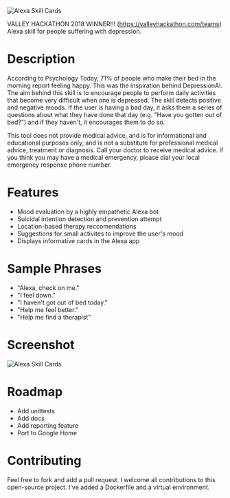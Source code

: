 
![Alexa Skill Cards](https://github.com/Jflick58/DepressionAI/blob/master/Screenshots/depression%20ai.png)

VALLEY HACKATHON 2018 WINNER!!! (https://valleyhackathon.com/teams) Alexa skill for people suffering with depression. 

# Description
According to Psychology Today, 71% of people who make their bed in the morning report feeling happy. This was the inspiration behind DepressionAI. The aim behind this skill is to encourage people to perform daily activities that become very difficult when one is depressed. The skill detects positive and negative moods. If the user is having a bad day, it asks them a series of questions about what they have done that day (e.g. "Have you gotten out of bed?") and if they haven't, it encourages them to do so. 

This tool does not provide medical advice, and is for informational and educational purposes only, and is not a substitute for professional medical advice, treatment or diagnosis. Call your doctor to receive medical advice. If you think you may have a medical emergency, please dial your local emergency response phone number.

# Features 
- Mood evaluation by a highly empathetic Alexa bot
- Suicidal intention detection and prevention attempt
- Location-based therapy reccomendations 
- Suggestions for small activites to improve the user's mood
- Displays informative cards in the Alexa app

# Sample Phrases

- "Alexa, check on me."
- "I feel down."
- "I haven't got out of bed today." 
- "Help me feel better."
- "Help me find a therapist"

# Screenshot

![Alexa Skill Cards](https://github.com/Jflick58/DepressionAI/blob/master/Screenshots/IMG_0546.PNG)

# Roadmap 
- Add unittests 
- Add docs 
- Add reporting feature 
- Port to Google Home

# Contributing 
Feel free to fork and add a pull request. I welcome all contributions to this open-source project. I've added a Dockerfile and a virtual environment. 

